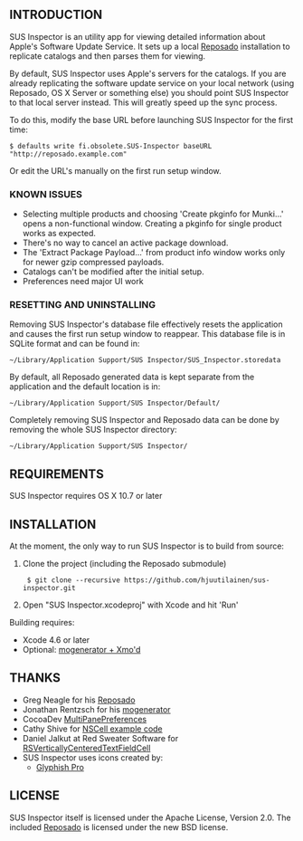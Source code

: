 ## INTRODUCTION

SUS Inspector is an utility app for viewing detailed information about Apple's Software Update Service. It sets up a local [Reposado](https://github.com/wdas/reposado) installation to replicate catalogs and then parses them for viewing.

By default, SUS Inspector uses Apple's servers for the catalogs. If you are already replicating the software update service on your local network (using Reposado, OS X Server or something else) you should point SUS Inspector to that local server instead. This will greatly speed up the sync process.

To do this, modify the base URL before launching SUS Inspector for the first time:

    $ defaults write fi.obsolete.SUS-Inspector baseURL "http://reposado.example.com"

Or edit the URL's manually on the first run setup window.


### KNOWN ISSUES


* Selecting multiple products and choosing 'Create pkginfo for Munki...' opens a non-functional window. Creating a pkginfo for single product works as expected.
* There's no way to cancel an active package download.
* The 'Extract Package Payload...' from product info window works only for newer gzip compressed payloads.
* Catalogs can't be modified after the initial setup.
* Preferences need major UI work


### RESETTING AND UNINSTALLING

Removing SUS Inspector's database file effectively resets the application and causes the first run setup window to reappear. This database file is in SQLite format and can be found in:

	~/Library/Application Support/SUS Inspector/SUS_Inspector.storedata

By default, all Reposado generated data is kept separate from the application and the default location is in:

	~/Library/Application Support/SUS Inspector/Default/

Completely removing SUS Inspector and Reposado data can be done by removing the whole SUS Inspector directory:

	~/Library/Application Support/SUS Inspector/


## REQUIREMENTS

SUS Inspector requires OS X 10.7 or later


## INSTALLATION

At the moment, the only way to run SUS Inspector is to build from source:

1. Clone the project (including the Reposado submodule)

		$ git clone --recursive https://github.com/hjuutilainen/sus-inspector.git

2. Open "SUS Inspector.xcodeproj" with Xcode and hit 'Run'


Building requires:

* Xcode 4.6 or later
* Optional: [mogenerator + Xmo'd](http://github.com/rentzsch/mogenerator) 


## THANKS

* Greg Neagle for his [Reposado](https://github.com/wdas/reposado)
* Jonathan Rentzsch for his [mogenerator](http://github.com/rentzsch/mogenerator)
* CocoaDev [MultiPanePreferences](http://www.cocoadev.com/index.pl?MultiPanePreferences)
* Cathy Shive for [NSCell example code](http://katidev.com/blog/2008/02/22/styling-an-nstableview-dttah/)
* Daniel Jalkut at Red Sweater Software for [RSVerticallyCenteredTextFieldCell](http://www.red-sweater.com/blog/148/what-a-difference-a-cell-makes)
* SUS Inspector uses icons created by:
    * [Glyphish Pro](http://www.glyphish.com)


## LICENSE

SUS Inspector itself is licensed under the Apache License, Version 2.0. The included [Reposado](https://github.com/wdas/reposado) is licensed under the new BSD license.
